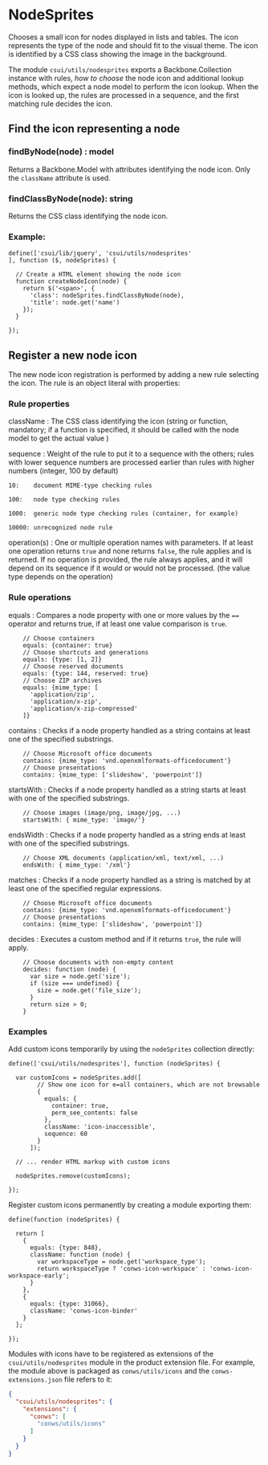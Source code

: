 # NodeSprites

Chooses a small icon for nodes displayed in lists and tables.  The icon
represents the type of the node and should fit to the visual theme.  The
icon is identified by a CSS class showing the image in the background.

The module `csui/utils/nodesprites` exports a Backbone.Collection instance
with rules, *how to choose* the node icon and additional lookup methods, which
expect a node model to perform the icon lookup.  When the icon is looked
up, the rules are processed in a sequence, and the first matching rule decides
the icon.

## Find the icon representing a node

### findByNode(node) : model

Returns a Backbone.Model with attributes identifying the node icon. Only
the `className` attribute is used.

### findClassByNode(node): string

Returns the CSS class identifying the node icon.

### Example:

```
define(['csui/lib/jquery', 'csui/utils/nodesprites'
], function ($, nodeSprites) {

  // Create a HTML element showing the node icon
  function createNodeIcon(node) {
    return $('<span>', {
      'class': nodeSprites.findClassByNode(node),
      'title': node.get('name')
    });
  }

});
```

## Register a new node icon

The new node icon registration is performed by adding a new rule selecting the
icon.  The rule is an object literal with properties:

### Rule properties

className
: The CSS class identifying the icon (string or function, mandatory; if a
  function is specified, it should be called with the node model to get the
  actual value )

sequence
: Weight of the rule to put it to a sequence with the others; rules with lower
  sequence numbers are processed earlier than rules with higher numbers
  (integer, 100 by default)

    10:    document MIME-type checking rules

    100:   node type checking rules

    1000:  generic node type checking rules (container, for example)

    10000: unrecognized node rule

operation(s)
: One or multiple operation names with parameters.  If at least one operation
  returns `true` and none returns `false`, the rule applies and is returned.
  If no operation is provided, the rule always applies, and it will depend on
  its sequence if it would or would not be processed.
  (the value type depends on the operation)

### Rule operations

equals
: Compares a node property with one or more values by the `==` operator and
  returns true, if at least one value comparison is `true`.
```
    // Choose containers
    equals: {container: true}
    // Choose shortcuts and generations
    equals: {type: [1, 2]}
    // Choose reserved documents
    equals: {type: 144, reserved: true}
    // Choose ZIP archives
    equals: {mime_type: [
      'application/zip',
      'application/x-zip',
      'application/x-zip-compressed'
    ]}
```

contains
: Checks if a node property handled as a string contains at least one of the
  specified substrings.
```
    // Choose Microsoft office documents
    contains: {mime_type: 'vnd.openxmlformats-officedocument'}
    // Choose presentations
    contains: {mime_type: ['slideshow', 'powerpoint']}
```

startsWith
: Checks if a node property handled as a string starts at least with one of
  the specified substrings.
```
    // Choose images (image/png, image/jpg, ...)
    startsWith: { mime_type: 'image/'}
```

endsWidth
: Checks if a node property handled as a string ends at least with one of
  the specified substrings.
```
    // Choose XML documents (application/xml, text/xml, ...)
    endsWith: { mime_type: '/xml'}
```

matches
: Checks if a node property handled as a string is matched by at least one
  of the specified regular expressions.
```
    // Choose Microsoft office documents
    contains: {mime_type: 'vnd.openxmlformats-officedocument'}
    // Choose presentations
    contains: {mime_type: ['slideshow', 'powerpoint']}
```

decides
: Executes a custom method and if it returns `true`, the rule will apply.
```
    // Choose documents with non-empty content
    decides: function (node) {
      var size = node.get('size');
      if (size === undefined) {
        size = node.get('file_size');
      }
      return size > 0;
    }
```

### Examples

Add custom icons temporarily by using the `nodeSprites` collection directly:

```
define(['csui/utils/nodesprites'], function (nodeSprites) {

  var customIcons = nodeSprites.add([
        // Show one icon for e=all containers, which are not browsable
        {
          equals: {
            container: true,
            perm_see_contents: false
          },
          className: 'icon-inaccessible',
          sequence: 60
        }
      ]);

  // ... render HTML markup with custom icons

  nodeSprites.remove(customIcons);

});
```

Register custom icons permanently by creating a module exporting them:

```
define(function (nodeSprites) {

  return [
    {
      equals: {type: 848},
      className: function (node) {
        var workspaceType = node.get('workspace_type');
        return workspaceType ? 'conws-icon-workspace' : 'conws-icon-workspace-early';
      }
    },
    {
      equals: {type: 31066},
      className: 'conws-icon-binder'
    }
  ];

});
```

Modules with icons have to be registered as extensions of the
`csui/utils/nodesprites` module in the product extension file.
For example, the module above is packaged as `conws/utils/icons`
and the `conws-extensions.json` file refers to it:

```json
{
  "csui/utils/nodesprites": {
    "extensions": {
      "conws": [
        "conws/utils/icons"
      ]
    }
  }
}
```

